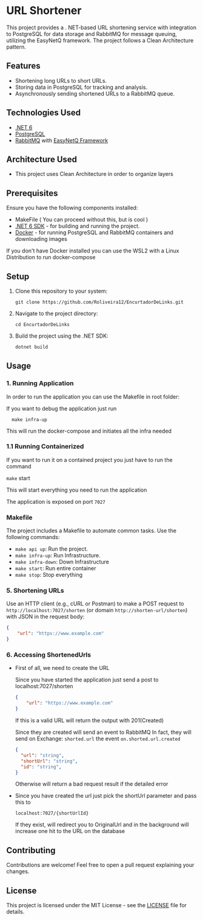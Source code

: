 # URL Shortener

This project provides a . NET-based URL shortening service with integration to PostgreSQL for data storage and RabbitMQ for message queuing, utilizing the EasyNetQ framework. The project follows a Clean Architecture pattern.

## Features

- Shortening long URLs to short URLs.
- Storing data in PostgreSQL for tracking and analysis.
- Asynchronously sending shortened URLs to a RabbitMQ queue.

## Technologies Used

- [.NET 6](https://dotnet.microsoft.com/download/dotnet/6.0)
- [PostgreSQL](https://www.postgresql.org/)
- [RabbitMQ](https://www.rabbitmq.com/) with [EasyNetQ Framework](https://github.com/EasyNetQ/EasyNetQ)


## Architecture Used
- This project uses Clean Architecture in order to organize layers 

## Prerequisites

Ensure you have the following components installed:
- MakeFile ( You can proceed without this, but is cool )
- [.NET 6 SDK](https://dotnet.microsoft.com/download) - for building and running the project.
- [Docker](https://www.docker.com/get-started) - for running PostgreSQL and RabbitMQ containers and downloading images

If you don't have Docker installed you can use the WSL2 with a Linux Distribution to run docker-compose

## Setup

1. Clone this repository to your system:
    ```
   git clone https://github.com/Roliveira12/EncurtadorDeLinks.git
    ```

2. Navigate to the project directory:

   ```
   cd EncurtadorDeLinks
   ```

3. Build the project using the .NET SDK:

   ```bash
   dotnet build
   ```

## Usage

### 1. Running Application

In order to run the application you can use the Makefile in root folder:

 If you want to debug the application just run

```
  make infra-up 
```
This will run the docker-compose and initiates all the infra needed

### 1.1 Running Containerized
If you want to run it on a contained project you just have to run the command 

`make` start

This will start everything you need to run the application

The application is exposed on port `7027`

### Makefile

The project includes a Makefile to automate common tasks. Use the following commands:

- `make api up`: Run the project.
- `make infra-up`: Run Infrastructure.
- `make infra-down`: Down Infrastructure
- `make start`: Run entire container
- `make stop`: Stop everything

### 5. Shortening URLs

Use an HTTP client (e.g., cURL or Postman) to make a POST request to `http://localhost:7027/shorten` (or domain `http://shorten-url/shorten`) with JSON in the request body:

```json
{
    "url": "https://www.example.com"
}
```

### 6. Accessing ShortenedUrls

- First of all, we need to create the URL

    Since you have started the application just send a post to localhost:7027/shorten

    ```json
    {
        "url": "https://www.example.com"
    }
    ```

    If this is a valid URL will return the output with 201(Created)

    Since they are created will send an event to RabbitMQ
    In fact, they will send on Exchange: `shorted.url` the event `on.shorted.url.created`

    ```json
    {
      "url": "string",
      "shortUrl": "string",
      "id": "string",
    }
    ```
    Otherwise will return a bad request result if the detailed error

- Since you have created the url just pick the shortUrl parameter and pass this to 

   `localhost:7027/{shortUrlId}`

    If they exist, will redirect you to OriginalUrl and in the background will increase one hit to the URL on the database 


## Contributing

Contributions are welcome! Feel free to open a pull request explaining your changes.

## License

This project is licensed under the MIT License - see the [LICENSE](LICENSE) file for details.

